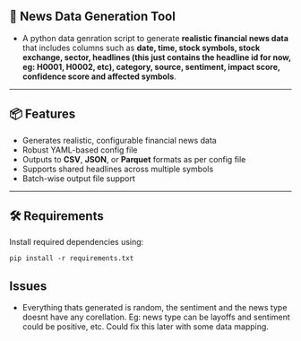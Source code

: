 ## 📰 News Data Generation Tool

- A python data genration script to generate **realistic financial news data** that includes columns such as **date, time, stock symbols, stock exchange, sector, headlines (this just contains the headline id for now, eg: H0001, H0002, etc), category, source, sentiment, impact score, confidence score and affected symbols**. 
---

## 📦 Features

- Generates realistic, configurable financial news data
- Robust YAML-based config file
- Outputs to **CSV**, **JSON**, or **Parquet** formats as per config file
- Supports shared headlines across multiple symbols
- Batch-wise output file support

---

## 🛠️ Requirements

Install required dependencies using:

```
pip install -r requirements.txt
```

## Issues

- Everything thats generated is random, the sentiment and the news type doesnt have any corellation. Eg: news type can be layoffs and sentiment could be positive, etc. Could fix this later with some data mapping.

